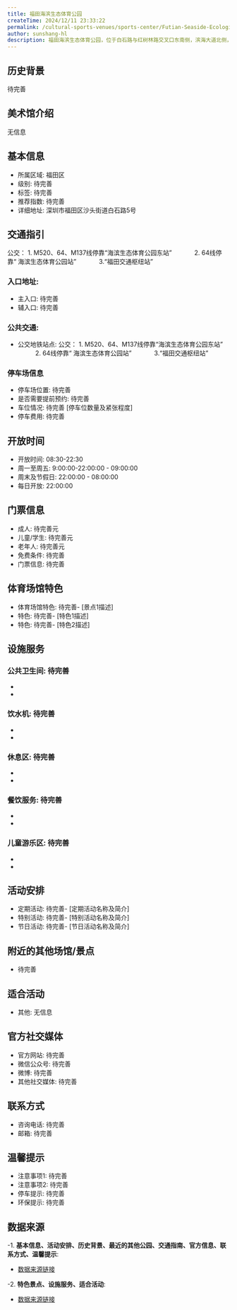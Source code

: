 ```yaml
---
title: 福田海滨生态体育公园
createTime: 2024/12/11 23:33:22
permalink: /cultural-sports-venues/sports-center/Futian-Seaside-Ecological-Sports-Park/
author: sunshang-hl
description: 福田海滨生态体育公园，位于白石路与红树林路交叉口东南侧，滨海大道北侧，是全国首个在污水处理厂上建成的以足球为主题的体育生态公园。公园占地总面积达7.6万㎡，体育设置用地3.11万㎡，共包含“天空球场”与“星空广场”两大区域，有12栋建筑物、足球场、智能跑道及花园，新点与看点满满，让人迫不及待入园游览。足球场数量包含
---
```


<ImageCard
image="https://www.sz.gov.cn/img/4/4096/4096519/11111306.jpg"
title= "福田海滨生态体育公园"
description= ""
date="2024/12/17"
href="/"
author="sunshang-hl"
/>

## 历史背景
 待完善

## 美术馆介绍
 无信息

## 基本信息
- 所属区域: 福田区
- 级别: 待完善
- 标签: 待完善
- 推荐指数: 待完善
- 详细地址: 深圳市福田区沙头街道白石路5号

## 交通指引
 公交： 1. M520、64、M137线停靠“海滨生态体育公园东站”
            2. 64线停靠“ 海滨生态体育公园站”
            3.“福田交通枢纽站”
### 入口地址:
- 主入口: 待完善
- 辅入口: 待完善
### 公共交通:
- 公交地铁站点: 公交： 1. M520、64、M137线停靠“海滨生态体育公园东站”
            2. 64线停靠“ 海滨生态体育公园站”
            3.“福田交通枢纽站”

### 停车场信息
- 停车场位置: 待完善
- 是否需要提前预约: 待完善
- 车位情况: 待完善 [停车位数量及紧张程度]
- 停车费用: 待完善

## 开放时间
- 开放时间: 08:30-22:30
- 周一至周五: 9:00:00-22:00:00 - 09:00:00
- 周末及节假日: 22:00:00 - 08:00:00
- 每日开放: 22:00:00

## 门票信息
- 成人: 待完善元
- 儿童/学生: 待完善元
- 老年人: 待完善元
- 免费条件: 待完善
- 门票信息: 待完善

## 体育场馆特色
- 体育场馆特色: 待完善- [景点1描述]
- 特色: 待完善- [特色1描述]
- 特色: 待完善- [特色2描述]

## 设施服务
### 公共卫生间: 待完善
- 
- 
### 饮水机: 待完善
- 
- 
### 休息区: 待完善
- 
- 
### 餐饮服务: 待完善
- 
- 
### 儿童游乐区: 待完善
- 
- 

## 活动安排
- 定期活动: 待完善- [定期活动名称及简介]
- 特别活动: 待完善- [特别活动名称及简介]
- 节日活动: 待完善- [节日活动名称及简介]

## 附近的其他场馆/景点
- 待完善

## 适合活动
- 其他: 无信息

## 官方社交媒体
- 官方网站: 待完善
- 微信公众号: 待完善
- 微博: 待完善
- 其他社交媒体: 待完善

## 联系方式
- 咨询电话: 待完善
- 邮箱: 待完善

## 温馨提示
- 注意事项1: 待完善
- 注意事项2: 待完善
- 停车提示: 待完善
- 环保提示: 待完善

## 数据来源
-1. **基本信息、活动安排、历史背景、最近的其他公园、交通指南、官方信息、联系方式、温馨提示**:
- [数据来源链接](https://www.sz.gov.cn/szzt2010/szwtt/wtcg/tycg/content/post_11111306.html)

-2. **特色景点、设施服务、适合活动**:
- [数据来源链接](https://www.sz.gov.cn/szzt2010/szwtt/wtcg/tycg/content/post_11111306.html)

